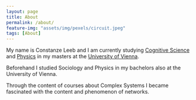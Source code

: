 ```yaml
---
layout: page
title: About
permalink: /about/
feature-img: "assets/img/pexels/circuit.jpeg"
tags: [About]
---
```


My name is Constanze Leeb and I am currently studying [Cognitive Science](https://www.meicogsci.eu/) and [Physics](https://physik.univie.ac.at/en/) in my masters at the [University of Vienna](https://www.univie.ac.at/en/).

Beforehand I studied Sociology and Physics in my bachelors also at the University of Vienna.

Through the content of courses about Complex Systems I became fascinated with the content and phenomenon of networks.

